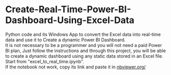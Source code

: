 # Create-Real-Time-Power-BI-Dashboard-Using-Excel-Data
Python code and its Windows App to convert the Excel data into real-time data and use it to Create a dynamic Power BI  Dashboard.<br>
It is not necessary to be a programmer and you will not need a paid Power BI plan, 
Just follow the instructions and through this project, you will be able to create a dynamic dashboard using any static data stored in an Excel file.<br>
Start from "excel_to_real_time.ipynb".<br>
If the notebook not work, copy its link and paste it in [nbviewer.org/](https://nbviewer.org/)
